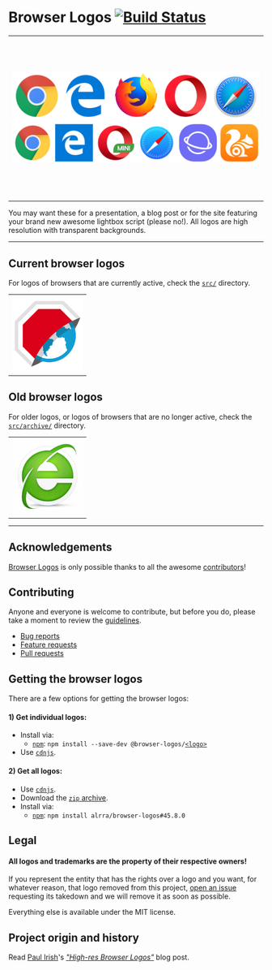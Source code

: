 # Browser Logos [![Build Status](https://travis-ci.org/alrra/browser-logos.svg?branch=master)](https://travis-ci.org/alrra/browser-logos)

<table>
    <tbody>
        <tr>
            <td height=320>
                <a href="https://raw.githubusercontent.com/alrra/browser-logos/master/src/main-desktop-browser-logos.png">
                    <img src="src/main-desktop-browser-logos.png" alt="Main desktop browsers">
                </a>
                <a href="https://raw.githubusercontent.com/alrra/browser-logos/master/src/main-mobile-browser-logos.png">
                   <img src="src/main-mobile-browser-logos.png" alt="Main mobile browsers">
                </a>
            </td>
        </tr>
    </tbody>
</table>

You may want these for a presentation, a blog post or for the site
featuring your brand new awesome lightbox script (please no!). All
logos are high resolution with transparent backgrounds.

---

## Current browser logos

For logos of browsers that are currently active, check the
[`src/`](src/README.md#readme) directory.

<table>
    <tbody>
        <tr height=160>
            <td><a href="src/README.md#readme"><img width=140 src="src/browser-logos.gif" alt="List of browser logo"></a></td>
        </tr>
    </tbody>
</table>


## Old browser logos

For older logos, or logos of browsers that are no longer active,
check the [`src/archive/`](src/archive/README.md#readme) directory.

<table>
    <tbody>
        <tr height=160>
            <td><a href="src/archive/README.md#readme"><img width=140 src="src/old-browser-logos.gif" alt="List of old browser logo"></a></td>
        </tr>
    </tbody>
</table>


---


## Acknowledgements

[Browser Logos](https://github.com/alrra/browser-logos/)
is only possible thanks to all the awesome
[contributors](https://github.com/alrra/browser-logos/graphs/contributors)!


## Contributing

Anyone and everyone is welcome to contribute, but before you do, please
take a moment to review the [guidelines](.github/CONTRIBUTING.md).

* [Bug reports](.github/CONTRIBUTING.md#bugs)
* [Feature requests](.github/CONTRIBUTING.md#features)
* [Pull requests](.github/CONTRIBUTING.md#pull-requests)


## Getting the browser logos

There are a few options for getting the browser logos:

#### 1) Get individual logos:

   * Install via:
     * [`npm`](https://www.npmjs.com/): `npm install --save-dev @browser-logos/`[`<logo>`](https://www.npmjs.com/search?q=@browser-logos)
   * Use [`cdnjs`](https://cdnjs.com/libraries/browser-logos).

#### 2) Get all logos:

   * Use [`cdnjs`](https://cdnjs.com/libraries/browser-logos).
   * Download the [`zip` archive](https://github.com/alrra/browser-logos/archive/45.8.0.zip).
   * Install via:
      * [`npm`](https://www.npmjs.com/): `npm install alrra/browser-logos#45.8.0`


## Legal

#### __All logos and trademarks are the property of their respective owners!__

If you represent the entity that has the rights over a logo and you
want, for whatever reason, that logo removed from this project,
[open an issue](https://github.com/alrra/browser-logos/issues/new)
requesting its takedown and we will remove it as soon as possible.

Everything else is available under the MIT license.

## Project origin and history

Read [Paul Irish](https://github.com/paulirish/)'s [*"High-res Browser
Logos"*](https://www.paulirish.com/2010/high-res-browser-icons/) blog
post.
